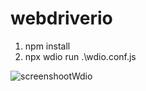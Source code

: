 # webdriverio
1. npm install
2. npx wdio run .\wdio.conf.js  

![screenshootWdio](https://github.com/andit037/webdriverio/assets/43199463/2671f5a1-cc48-483c-b301-08ac86cadd91)
